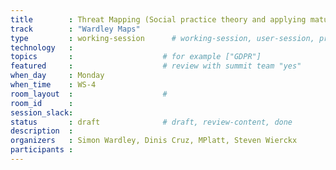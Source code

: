 ```yaml
---
title        : Threat Mapping (Social practice theory and applying maturity mapping) 
track        : "Wardley Maps"
type         : working-session      # working-session, user-session, product-session
technology   :
topics       :                    # for example ["GDPR"]
featured     :                    # review with summit team "yes"
when_day     : Monday
when_time    : WS-4
room_layout  :                    #
room_id      : 
session_slack: 
status       : draft              # draft, review-content, done
description  :
organizers   : Simon Wardley, Dinis Cruz, MPlatt, Steven Wierckx
participants :
---
```



<!--(add intro)

## WHY

(...)

## What

(...)

## Outcomes

(...)

## References

(...)


## Previous-->
